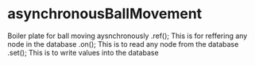 # asynchronousBallMovement
Boiler plate for ball moving aysnchronously
.ref();
This is for reffering any node in the database
.on();
This is to read any node from the database
.set();
This is to write values into the database